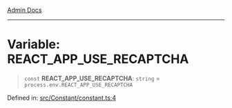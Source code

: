 [Admin Docs](/)

***

# Variable: REACT\_APP\_USE\_RECAPTCHA

> `const` **REACT\_APP\_USE\_RECAPTCHA**: `string` = `process.env.REACT_APP_USE_RECAPTCHA`

Defined in: [src/Constant/constant.ts:4](https://github.com/hustlernik/talawa-admin/blob/fe326ed17e0fa5ad916ff9f383f63b5d38aedc7b/src/Constant/constant.ts#L4)

